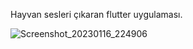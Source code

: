 Hayvan sesleri çıkaran flutter uygulaması. 

![Screenshot_20230116_224906](https://user-images.githubusercontent.com/74009802/212756607-fef2bde8-3548-4b20-9c19-eed4d0d152cf.png)
